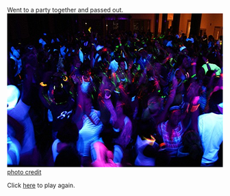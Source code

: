 Went to a party together and passed out.  
![](party.png)  
[photo credit](https://www.google.com/) 

Click [here](../home/home.md) to play again. 
